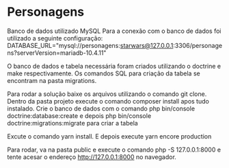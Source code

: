 # Personagens

Banco de dados utilizado MySQL
Para a conexão com o banco de dados foi utilizado a seguinte configuração:
DATABASE_URL="mysql://personagens:starwars@127.0.0.1:3306/personagens?serverVersion=mariadb-10.4.11"

O banco de dados e tabela necessária foram criados utilizando o doctrine e make respectivamente.
Os comandos SQL para criação da tabela se encontram na pasta migrations.

Para rodar a solução baixe os arquivos utilizando o comando git clone.
Dentro da pasta projeto execute o comando composer install apos tudo instalado.
Crie o banco de dados com o comando php bin/console doctrine:database:create e depois php bin/console doctrine:migrations:migrate para criar a tabela

Excute o comando yarn install.
E depois execute yarn encore production


Para rodar, va na pasta public e execute o comando php -S 127.0.0.1:8000 e tente acesar o endereço http://127.0.0.1:8000 no navegador.


